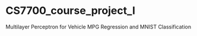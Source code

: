# CS7700_course_project_I
Multilayer Perceptron for Vehicle MPG Regression and MNIST Classification
